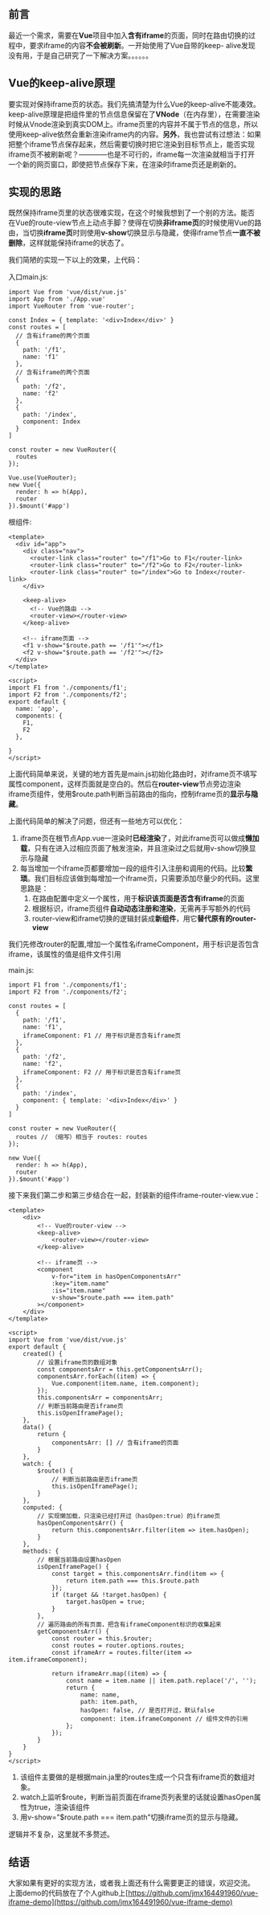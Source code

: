 ## 前言
最近一个需求，需要在**Vue**项目中加入**含有iframe**的页面，同时在路由切换的过程中，要求iframe的内容**不会被刷新**。一开始使用了Vue自带的keep- alive发现没有用，于是自己研究了一下解决方案。。。。。。

## Vue的keep-alive原理
要实现对保持iframe页的状态。我们先搞清楚为什么Vue的keep-alive不能凑效。keep-alive原理是把组件里的节点信息保留在了**VNode**（在内存里），在需要渲染时候从Vnode渲染到真实DOM上。iframe页里的内容并不属于节点的信息，所以使用keep-alive依然会重新渲染iframe内的内容。**另外**，我也尝试有过想法：如果把整个iframe节点保存起来，然后需要切换时把它渲染到目标节点上，能否实现iframe页不被刷新呢？————也是不可行的，iframe每一次渲染就相当于打开一个新的网页窗口，即使把节点保存下来，在渲染时iframe页还是刷新的。

## 实现的思路
既然保持iframe页里的状态很难实现，在这个时候我想到了一个别的方法。能否在Vue的route-view节点上动点手脚？使得在切换**非iframe页**的时候使用Vue的路由，当切换**iframe页**时则使用**v-show**切换显示与隐藏，使得iframe节点**一直不被删除**，这样就能保持iframe的状态了。

我们简陋的实现一下以上的效果，上代码：

入口main.js:
```
import Vue from 'vue/dist/vue.js'
import App from './App.vue'
import VueRouter from 'vue-router';

const Index = { template: '<div>Index</div>' }
const routes = [
  // 含有iframe的两个页面
  {
    path: '/f1',
    name: 'f1'
  },
  // 含有iframe的两个页面
  {
    path: '/f2',
    name: 'f2'
  },
  {
    path: '/index',
    component: Index
  }
]

const router = new VueRouter({
  routes
});

Vue.use(VueRouter);
new Vue({
  render: h => h(App),
  router
}).$mount('#app')

```
根组件:

```
<template>
  <div id="app">
    <div class="nav">
      <router-link class="router" to="/f1">Go to F1</router-link>
      <router-link class="router" to="/f2">Go to F2</router-link>
      <router-link class="router" to="/index">Go to Index</router-link>
    </div>
    
    <keep-alive>
      <!-- Vue的路由 -->
      <router-view></router-view>
    </keep-alive>
    
    <!-- iframe页面 -->
    <f1 v-show="$route.path == '/f1'"></f1>
    <f2 v-show="$route.path == '/f2'"></f2>
  </div>
</template>

<script>
import F1 from './components/f1';
import F2 from './components/f2';
export default {
  name: 'app',
  components: {
    F1,
    F2
  },
  
}
</script>
```
上面代码简单来说，关键的地方首先是main.js初始化路由时，对iframe页不填写属性component，这样页面就是空白的。然后在**router-view**节点旁边渲染iframe页组件，使用$route.path判断当前路由的指向，控制iframe页的**显示与隐藏**。

上面代码简单的解决了问题，但还有一些地方可以优化：
1. iframe页在根节点App.vue一渲染时**已经渲染**了，对此iframe页可以做成**懒加载**，只有在进入过相应页面了触发渲染，并且渲染过之后就用v-show切换显示与隐藏
2. 每当增加一个iframe页都要增加一段的组件引入注册和调用的代码。比较**繁琐**。我们目标应该做到每增加一个iframe页，只需要添加尽量少的代码。这里思路是：
    1. 在路由配置中定义一个属性，用于**标识该页面是否含有iframe**的页面
    2. 根据标识，iframe页组件**自动动态注册和渲染**，无需再手写额外的代码
    3. router-view和iframe切换的逻辑封装成**新组件**，用它**替代原有的router-view**

我们先修改router的配置,增加一个属性名iframeComponent，用于标识是否包含iframe，该属性的值是组件文件引用

main.js:
```
import F1 from './components/f1';
import F2 from './components/f2';

const routes = [
  {
    path: '/f1',
    name: 'f1',
    iframeComponent: F1 // 用于标识是否含有iframe页
  },
  {
    path: '/f2',
    name: 'f2',
    iframeComponent: F2 // 用于标识是否含有iframe页
  },
  {
    path: '/index',
    component: { template: '<div>Index</div>' }
  }
]

const router = new VueRouter({
  routes // （缩写）相当于 routes: routes
});

new Vue({
  render: h => h(App),
  router
}).$mount('#app')

```

接下来我们第二步和第三步结合在一起，封装新的组件iframe-router-view.vue：
```
<template>
    <div>
        <!-- Vue的router-view -->
        <keep-alive>
            <router-view></router-view>
        </keep-alive>

        <!-- iframe页 -->
        <component
            v-for="item in hasOpenComponentsArr"
            :key="item.name"
            :is="item.name"
            v-show="$route.path === item.path"
        ></component>
    </div>
</template>

<script>
import Vue from 'vue/dist/vue.js'
export default {
    created() {
        // 设置iframe页的数组对象
        const componentsArr = this.getComponentsArr();
        componentsArr.forEach((item) => {
            Vue.component(item.name, item.component);
        });
        this.componentsArr = componentsArr;
        // 判断当前路由是否iframe页
        this.isOpenIframePage();
    },
    data() {
        return {
            componentsArr: [] // 含有iframe的页面
        }
    },
    watch: {
        $route() {
            // 判断当前路由是否iframe页
            this.isOpenIframePage();
        }
    },
    computed: {
        // 实现懒加载，只渲染已经打开过（hasOpen:true）的iframe页
        hasOpenComponentsArr() {
            return this.componentsArr.filter(item => item.hasOpen);
        }
    },
    methods: {
        // 根据当前路由设置hasOpen
        isOpenIframePage() {
            const target = this.componentsArr.find(item => {
                return item.path === this.$route.path
            });
            if (target && !target.hasOpen) {
                target.hasOpen = true;
            }
        },
        // 遍历路由的所有页面，把含有iframeComponent标识的收集起来
        getComponentsArr() {
            const router = this.$router;
            const routes = router.options.routes;
            const iframeArr = routes.filter(item => item.iframeComponent);
            
            return iframeArr.map((item) => {
                const name = item.name || item.path.replace('/', '');
                return {
                    name: name,
                    path: item.path,
                    hasOpen: false, // 是否打开过，默认false
                    component: item.iframeComponent // 组件文件的引用
                };
            });
        }
    }
}
</script>
```
1. 该组件主要做的是根据main.ja里的routes生成一个只含有iframe页的数组对象。
2. watch上监听$route，判断当前页面在iframe页列表里的话就设置hasOpen属性为true，渲染该组件
3. 用v-show="$route.path === item.path"切换iframe页的显示与隐藏。

逻辑并不复杂，这里就不多赘述。

## 结语
大家如果有更好的实现方法，或者我上面还有什么需要更正的错误，欢迎交流。
上面demo的代码放在了个人github上[https://github.com/jmx164491960/vue-iframe-demo](https://github.com/jmx164491960/vue-iframe-demo)